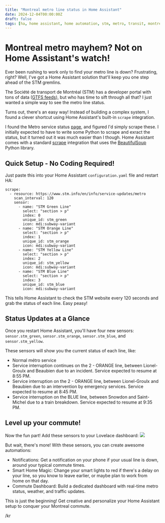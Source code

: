 ```yaml
---
title: "Montreal metro line status in Home Assistant"
date: 2024-12-04T00:00:00Z
draft: false
tags: [ha, home assistant, home automation, stm, metro, transit, montreal] 
---
```

#  Montreal metro mayhem? Not on Home Assistant's watch!

Ever been rushing to work only to find your metro line is down?  Frustrating, right?  Well, I've got a Home Assistant solution that'll keep you one step ahead of the STM gremlins. 

The Société de transport de Montréal (STM) has a developer portal with tons of data ([GTFS feeds](https://www.stm.info/en/about/developers)), but who has time to sift through all that? I just wanted a simple way to see the metro line status.  

Turns out, there's an easy way!  Instead of building a complex system, I found a clever shortcut using Home Assistant's built-in `scrape` integration. 

I found the Metro service status [page](https://www.stm.info/en/info/service-updates/metro), and figured I'd simply scrape these. I initially expected to have to write some Python to scrape and exract the status, but it turned out it was much easier than I though. Home Assistant comes with a standard [scrape](https://www.home-assistant.io/integrations/scrape/) integration that uses the [BeautifulSoup](https://pypi.org/project/beautifulsoup4/) Python library. 

##  Quick Setup - No Coding Required!
Just paste this into your Home Assistant `configuration.yaml` file and restart HA:

```
scrape:
  - resource: https://www.stm.info/en/info/service-updates/metro
    scan_interval: 120
    sensor:
      - name: "STM Green Line"
        select: "section > p"
        index: 0
        unique_id: stm_green
        icon: mdi:subway-variant
      - name: "STM Orange Line"
        select: "section > p"
        index: 1
        unique_id: stm_orange
        icon: mdi:subway-variant
      - name: "STM Yellow Line"
        select: "section > p"
        index: 2
        unique_id: stm_yellow
        icon: mdi:subway-variant
      - name: "STM Blue Line"
        select: "section > p"
        index: 3
        unique_id: stm_blue
        icon: mdi:subway-variant
```
This tells Home Assistant to check the STM website every 120 seconds and grab the status of each line. Easy peasy!  

## Status Updates at a Glance

Once you restart Home Assistant, you'll have four new sensors: `sensor.stm_green`, `sensor.stm_orange`, `sensor.stm_blue`, and `sensor.stm_yellow`.

These sensors will show you the current status of each line, like:
* Normal métro service
* Service interruption continues on the 2 - ORANGE line, between Lionel-Groulx and Beaubien due to an incident. Service expected to resume at 8:55 PM.
* Service interruption on the 2 - ORANGE line, between Lionel-Groulx and Beaubien due to an intervention by emergency services. Service expected to resume at 8:45 PM.
* Service interruption on the BLUE line, between Snowdon and Saint-Michel due to a train breakdown. Service expected to resume at 9:35 PM.

## Level up your commute!
Now the fun part!  Add these sensors to your Lovelace dashboard:
![](/img/stm-metro-status-ha.png)

But wait, there's more!  With these sensors, you can create awesome automations:
* Notifications: Get a notification on your phone if your usual line is down, around your typical commute times.
* Smart Home Magic: Change your smart lights to red if there's a delay on your line, so you know to leave earlier, or maybe plan to work from home on that day.
* Commute Dashboard: Build a dedicated dashboard with real-time metro status, weather, and traffic updates.

This is just the beginning!  Get creative and personalize your Home Assistant setup to conquer your Montreal commute.

/kr

